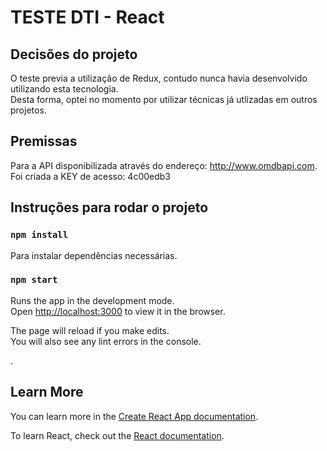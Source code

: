 # TESTE DTI - React

## Decisões do projeto

O teste previa a utilização de Redux, contudo nunca havia desenvolvido utilizando esta tecnologia. <br>
Desta forma, optei no momento por utilizar técnicas já utlizadas em outros projetos.

## Premissas

Para a API disponibilizada através do endereço: http://www.omdbapi.com. Foi criada a KEY de acesso: 4c00edb3


## Instruções para rodar o projeto

### `npm install`

Para instalar dependências necessárias.


### `npm start`

Runs the app in the development mode.<br>
Open [http://localhost:3000](http://localhost:3000) to view it in the browser.

The page will reload if you make edits.<br>
You will also see any lint errors in the console.

.

## Learn More

You can learn more in the [Create React App documentation](https://facebook.github.io/create-react-app/docs/getting-started).

To learn React, check out the [React documentation](https://reactjs.org/).




